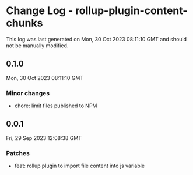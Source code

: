 # Change Log - rollup-plugin-content-chunks

This log was last generated on Mon, 30 Oct 2023 08:11:10 GMT and should not be manually modified.

## 0.1.0
Mon, 30 Oct 2023 08:11:10 GMT

### Minor changes

- chore: limit files published to NPM

## 0.0.1
Fri, 29 Sep 2023 12:08:38 GMT

### Patches

- feat: rollup plugin to import file content into js variable

